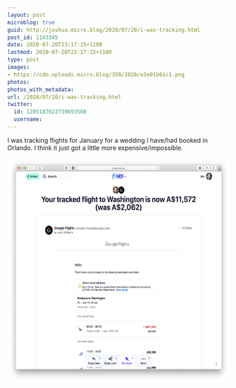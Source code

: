 ```yaml
---
layout: post
microblog: true
guid: http://joshua.micro.blog/2020/07/20/i-was-tracking.html
post_id: 1143345
date: 2020-07-20T23:17:15+1100
lastmod: 2020-07-20T23:17:15+1100
type: post
images:
- https://cdn.uploads.micro.blog/359/2020/e3e01b61c1.png
photos:
photos_with_metadata:
url: /2020/07/20/i-was-tracking.html
twitter:
  id: 1285187022739693568
  username: 
---
```

I was tracking flights for January for a wedding I have/had booked in Orlando. I think it just got a little more expensive/impossible.

<img src="uploads/2020/e3e01b61c1.png" width="600" height="509" alt="" />
